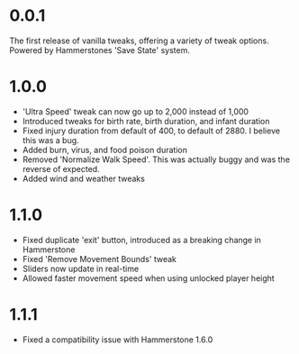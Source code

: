 # 0.0.1

The first release of vanilla tweaks, offering a variety of tweak options. Powered by Hammerstones 'Save State' system.

# 1.0.0

 - 'Ultra Speed' tweak can now go up to 2,000 instead of 1,000
 - Introduced tweaks for birth rate, birth duration, and infant duration
 - Fixed injury duration from default of 400, to default of 2880. I believe this was a bug.
 - Added burn, virus, and food poison duration
 - Removed 'Normalize Walk Speed'. This was actually buggy and was the reverse of expected.
 - Added wind and weather tweaks

# 1.1.0

 - Fixed duplicate 'exit' button, introduced as a breaking change in Hammerstone
 - Fixed 'Remove Movement Bounds' tweak
 - Sliders now update in real-time
 - Allowed faster movement speed when using unlocked player height

# 1.1.1

 - Fixed a compatibility issue with Hammerstone 1.6.0